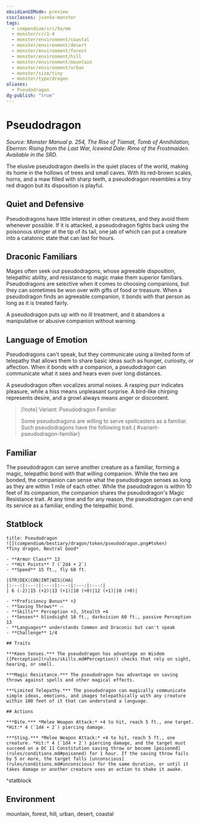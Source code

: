 ```yaml
---
obsidianUIMode: preview
cssclasses: json5e-monster
tags:
  - compendium/src/5e/mm
  - monster/cr/1-4
  - monster/environment/coastal
  - monster/environment/desert
  - monster/environment/forest
  - monster/environment/hill
  - monster/environment/mountain
  - monster/environment/urban
  - monster/size/tiny
  - monster/type/dragon
aliases:
  - Pseudodragon
dg-publish: "true"
---
```

# Pseudodragon
*Source: Monster Manual p. 254, The Rise of Tiamat, Tomb of Annihilation, Eberron: Rising from the Last War, Icewind Dale: Rime of the Frostmaiden. Available in the SRD.*  

The elusive pseudodragon dwells in the quiet places of the world, making its home in the hollows of trees and small caves. With its red-brown scales, horns, and a maw filled with sharp teeth, a pseudodragon resembles a tiny red dragon but its disposition is playful.

## Quiet and Defensive

Pseudodragons have little interest in other creatures, and they avoid them whenever possible. If it is attacked, a pseudodragon fights back using the poisonous stinger at the tip of its tail, one jab of which can put a creature into a catatonic state that can last for hours.

## Draconic Familiars

Mages often seek out pseudodragons, whose agreeable disposition, telepathic ability, and resistance to magic make them superior familiars. Pseudodragons are selective when it comes to choosing companions, but they can sometimes be won over with gifts of food or treasure. When a pseudodragon finds an agreeable companion, it bonds with that person as long as it is treated fairly.

A pseudodragon puts up with no ill treatment, and it abandons a manipulative or abusive companion without warning.

## Language of Emotion

Pseudodragons can't speak, but they communicate using a limited form of telepathy that allows them to share basic ideas such as hunger, curiosity, or affection. When it bonds with a companion, a pseudodragon can communicate what it sees and hears even over long distances.

A pseudodragon often vocalizes animal noises. A rasping purr indicates pleasure, while a hiss means unpleasant surprise. A bird-like chirping represents desire, and a growl always means anger or discontent.

> [!note] Variant: Pseudodragon Familiar
> 
> Some pseudodragons are willing to serve spellcasters as a familiar. Such pseudodragons have the following trait.{ #variant-pseudodragon-familiar}


## Familiar

The pseudodragon can serve another creature as a familiar, forming a magic, telepathic bond with that willing companion. While the two are bonded, the companion can sense what the pseudodragon senses as long as they are within 1 mile of each other. While the pseudodragon is within 10 feet of its companion, the companion shares the pseudodragon's Magic Resistance trait. At any time and for any reason, the pseudodragon can end its service as a familiar, ending the telepathic bond.

## Statblock

```ad-statblock
title: Pseudodragon
![](compendium/bestiary/dragon/token/pseudodragon.png#token)
*Tiny dragon, Neutral Good*

- **Armor Class** 13 
- **Hit Points** 7 (`2d4 + 2`)
- **Speed** 15 ft., fly 60 ft.

|STR|DEX|CON|INT|WIS|CHA|
|:---:|:---:|:---:|:---:|:---:|:---:|
| 6 (-2)|15 (+2)|13 (+1)|10 (+0)|12 (+1)|10 (+0)|

- **Proficiency Bonus** +2
- **Saving Throws** ⏤
- **Skills** Perception +3, Stealth +4
- **Senses** blindsight 10 ft., darkvision 60 ft., passive Perception 13
- **Languages** understands Common and Draconic but can't speak
- **Challenge** 1/4

## Traits

***Keen Senses.*** The pseudodragon has advantage on Wisdom ([Perception](rules/skills.md#Perception)) checks that rely on sight, hearing, or smell.

***Magic Resistance.*** The pseudodragon has advantage on saving throws against spells and other magical effects.

***Limited Telepathy.*** The pseudodragon can magically communicate simple ideas, emotions, and images telepathically with any creature within 100 feet of it that can understand a language.

## Actions

***Bite.*** *Melee Weapon Attack:* +4 to hit, reach 5 ft., one target. *Hit:* 4 (`1d4 + 2`) piercing damage.

***Sting.*** *Melee Weapon Attack:* +4 to hit, reach 5 ft., one creature. *Hit:* 4 (`1d4 + 2`) piercing damage, and the target must succeed on a DC 11 Constitution saving throw or become [poisoned](rules/conditions.md#poisoned) for 1 hour. If the saving throw fails by 5 or more, the target falls [unconscious](rules/conditions.md#unconscious) for the same duration, or until it takes damage or another creature uses an action to shake it awake.
```
^statblock

## Environment

mountain, forest, hill, urban, desert, coastal